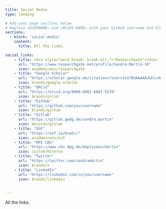 ```yaml
---
title: Social Media
type: landing

# Add your page sections below
# Replace <USERNAME> and <BLOCK-NAME> with your GitHub username and block name, respectively.
sections:
  - block: 'social-media'
    content:
      title: All the links.

social_links:
    - title: <div style="word-break: break-all;">"ResearchGate"</div>
      url: "https://www.researchgate.net/profile/Sandra-Martin-16"
      icon: academicons/researchgate
    - title: "Google Scholar"
      url: "https://scholar.google.de/citations?user=3sG78UAAAAAJ&hl=de"
      icon: brands/google-scholar  
    - title: "ORCid"
      url: "https://orcid.org/0000-0002-6687-5278"
      icon: brands/orcid
    - title: "GitHub"
      url: "https://github.com/yourusername"
      icon: brands/github
    - title: "Gitlab"
      url: "https://gitlab.gwdg.de/sandra.martin"
      icon: devicon/gitlab
    - title: "OSF"
      url: "https://osf.io/6va5c/"
      icon: academicons/osf
    - title: "MPI CBS"
      url: "https://www.cbs.mpg.de/employees/martin"
      icon: custom/Minerva
    - title: "Twitter"
      url: "https://twitter.com/sandram4rtin"
      icon: brands/x
    - title: "LinkedIn"
      url: "https://linkedin.com/in/yourusername"
      icon: brands/linkedin
    
 
---
```


All the links.

